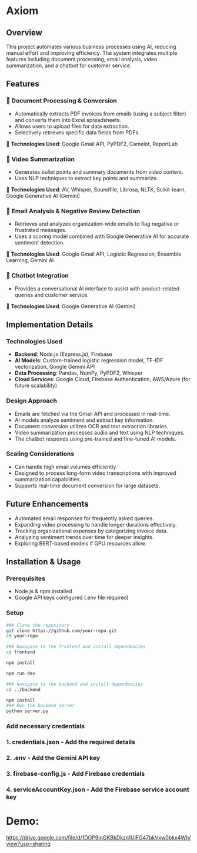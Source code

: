 # Axiom

## Overview
This project automates various business processes using AI, reducing manual effort and improving efficiency. The system integrates multiple features including document processing, email analysis, video summarization, and a chatbot for customer service.

## Features

### 📄 Document Processing & Conversion
- Automatically extracts PDF invoices from emails (using a subject filter) and converts them into Excel spreadsheets.
- Allows users to upload files for data extraction.
- Selectively retrieves specific data fields from PDFs.

🔹 **Technologies Used**: Google Gmail API, PyPDF2, Camelot, ReportLab

### 🎥 Video Summarization
- Generates bullet points and summary documents from video content.
- Uses NLP techniques to extract key points and summarize.

🔹 **Technologies Used**: AV, Whisper, Soundfile, Librosa, NLTK, Scikit-learn, Google Generative AI (Gemini)

### 📧 Email Analysis & Negative Review Detection
- Retrieves and analyzes organization-wide emails to flag negative or frustrated messages.
- Uses a scoring model combined with Google Generative AI for accurate sentiment detection.

🔹 **Technologies Used**: Google Gmail API, Logistic Regression, Ensemble Learning, Gemini AI

### 🤖 Chatbot Integration
- Provides a conversational AI interface to assist with product-related queries and customer service.

🔹 **Technologies Used**: Google Generative AI (Gemini)

## Implementation Details

### Technologies Used
- **Backend**: Node.js (Express.js), Firebase
- **AI Models**: Custom-trained logistic regression model, TF-IDF vectorization, Google Gemini API
- **Data Processing**: Pandas, NumPy, PyPDF2, Whisper
- **Cloud Services**: Google Cloud, Firebase Authentication, AWS/Azure (for future scalability)

### Design Approach
- Emails are fetched via the Gmail API and processed in real-time.
- AI models analyze sentiment and extract key information.
- Document conversion utilizes OCR and text extraction libraries.
- Video summarization processes audio and text using NLP techniques.
- The chatbot responds using pre-trained and fine-tuned AI models.

### Scaling Considerations
- Can handle high email volumes efficiently.
- Designed to process long-form video transcriptions with improved summarization capabilities.
- Supports real-time document conversion for large datasets.

## Future Enhancements
- Automated email responses for frequently asked queries.
- Expanding video processing to handle longer durations effectively.
- Tracking organizational expenses by categorizing invoice data.
- Analyzing sentiment trends over time for deeper insights.
- Exploring BERT-based models if GPU resources allow.

## Installation & Usage

### Prerequisites
- Node.js & npm installed
- Google API keys configured (.env file required)

### Setup
```sh
### Clone the repository
git clone https://github.com/your-repo.git
cd your-repo

### Navigate to the frontend and install dependencies
cd frontend

npm install

npm run dev

### Navigate to the backend and install dependencies
cd ../backend

npm install
### Run the backend server
python server.py
```




### Add necessary credentials  
### 1. credentials.json - Add the required details  
### 2. .env - Add the Gemini API key  
### 3. firebase-config.js - Add Firebase credentials  
### 4. serviceAccountKey.json - Add the Firebase service account key  


# Demo:
https://drive.google.com/file/d/1DOP9mGKBkDkzn1UlFG47bkVxw0bkx4Wh/view?usp=sharing